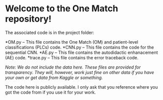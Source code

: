 <h1><b>Welcome to the One Match repository!</b></h1>

The associated code is in the project folder:

*OM.py – This file contains the One Match (OM) and patient-level classifications (PLCs) code.
*CNN.py – This file contains the code for the sequential CNN.
*AE.py – This file contains the autodidactic enhanacement (AE) code.
*trace.py – This file contains the error traceback code.

<i>Note: We do not include the data here. These files are provided for transparency. They will, however, work just fine on other data if you have your own or get data from Kaggle or something.</i>

The code here is publicly available. I only ask that you reference where you got the code from if you use it for your work.
